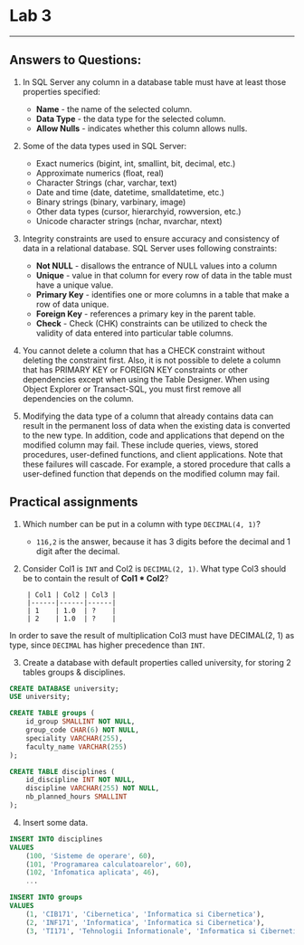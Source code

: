 # Lab 3
---
## Answers to Questions:

1. In SQL Server any column in a database table must have at least those properties specified:
    - **Name** - the name of the selected column.
    - **Data Type** - the data type for the selected column.
    - **Allow Nulls** - indicates whether this column allows nulls.

2. Some of the data types used in SQL Server:
    - Exact numerics (bigint, int, smallint, bit, decimal, etc.)
    - Approximate numerics (float, real)
    - Character Strings (char, varchar, text)
    - Date and time (date, datetime, smalldatetime, etc.)
    - Binary strings (binary, varbinary, image)
    - Other data types (cursor, hierarchyid, rowversion, etc.)
    - Unicode character strings (nchar, nvarchar, ntext)

3. Integrity constraints are used to ensure accuracy and consistency of data in a relational database. SQL Server uses following constraints:
    - **Not NULL** - disallows the entrance of NULL values into a column
    - **Unique** - value in that column for every row of data in the table must have a unique value.
    - **Primary Key** - identifies one or more columns in a table that make a row of data unique.
    - **Foreign Key** - references a primary key in the parent table.
    - **Check** - Check (CHK) constraints can be utilized to check the validity of data entered into particular table columns.

4. You cannot delete a column that has a CHECK constraint without deleting the constraint first. Also, it is not possible to delete a column that has PRIMARY KEY or FOREIGN KEY constraints or other dependencies except when using the Table Designer. When using Object Explorer or Transact-SQL, you must first remove all dependencies on the column.

5. Modifying the data type of a column that already contains data can result in the permanent loss of data when the existing data is converted to the new type. In addition, code and applications that depend on the modified column may fail. These include queries, views, stored procedures, user-defined functions, and client applications. Note that these failures will cascade. For example, a stored procedure that calls a user-defined function that depends on the modified column may fail.

## Practical assignments
1.  Which number can be put in a column with type `DECIMAL(4, 1)`?
    - `116,2` is the answer, because it has 3 digits before the decimal and 1 digit after the decimal.
2. Consider Col1 is `INT` and Col2 is `DECIMAL(2, 1)`. What type Col3 should be to contain the result of **Col1 * Col2**?

        | Col1 | Col2 | Col3 |
        |------|------|------|
        | 1    | 1.0  | ?    |
        | 2    | 1.0  | ?    |

  In order to save the result of multiplication Col3 must have DECIMAL(2, 1) as type, since `DECIMAL` has higher precedence than `INT`.

3. Create a database with default properties called university, for storing 2 tables groups & disciplines.

```SQL
CREATE DATABASE university;
USE university;

CREATE TABLE groups (
    id_group SMALLINT NOT NULL,
    group_code CHAR(6) NOT NULL,
    speciality VARCHAR(255),
    faculty_name VARCHAR(255)
);

CREATE TABLE disciplines (
    id_discipline INT NOT NULL,
    discipline VARCHAR(255) NOT NULL,
    nb_planned_hours SMALLINT
);
```

4. Insert some data.

```SQL
INSERT INTO disciplines
VALUES
    (100, 'Sisteme de operare', 60),
    (101, 'Programarea calculatoarelor', 60),
    (102, 'Infomatica aplicata', 46),
    ...

INSERT INTO groups
VALUES
    (1, 'CIB171', 'Cibernetica', 'Informatica si Cibernetica'),
    (2, 'INF171', 'Informatica', 'Informatica si Cibernetica'),
    (3, 'TI171', 'Tehnologii Informationale', 'Informatica si Cibernetica');
```
